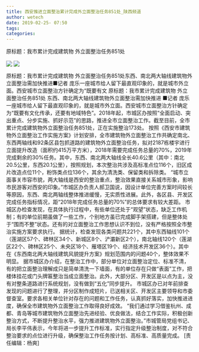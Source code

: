 ```yaml
---
title: 西安推进立面整治累计完成外立面整治任务851处_陕西频道
author: wetech
date: 2019-02-25- 07:50
tags: 
categories: 
---
```

原标题：我市累计完成建筑物 外立面整治任务851处
<!-- more -->
                
<img align="center" border="0" src="http://p0.ifengimg.com/a/2019_09/3373f17df66c65f_size123_w400_h299.jpg" />
                
<img align="center" border="0" src="http://p2.ifengimg.com/a/2016/0810/204c433878d5cf9size1_w16_h16.png" />
            
原标题：我市累计完成建筑物 外立面整治任务851处东西、南北两大轴线建筑物外立面整治需加快推进■记者 庞乐一座城市给人留下最直观印象的，就是城市外立面。西安城市立面整治方针确定为“既要有文
原标题：我市累计完成建筑物 外立面整治任务851处
东西、南北两大轴线建筑物外立面整治需加快推进
■记者 庞乐
一座城市给人留下最直观印象的，就是城市外立面。西安城市立面整治方针确定为“既要有文化传承，还要有地域特色”。2018年起，市城区办按照“全面启动、突出重点、分步实施、抓好示范”的思路，推进全市立面整治工作。截至目前，全市累计完成建筑物外立面整治任务851处，正在实施整治173处。
按照《西安市建筑物外立面整治工作实施方案》计划安排，全市建筑物外立面整治工作共确定南北、东西两轴线和92条区县包抓道路的建筑物外立面整治任务，拟对2187栋楼宇进行立面提升改造（面积约415万平方米），2018年需要完成任务总量的70%，2019年完成剩余的30%任务。其中，东西、南北两大轴线全长40.6公里（其中：南北20.5公里，东西20.1公里），按照规划，本次整治共涉及高标准点位116个，旧区成片改造点位11个，粉饰类点位136个，其余为清洗类、保留类和拆除类。
“城市立面事关市容市貌，两大轴线是西安的整治重点，整治效果直接关系城市形象，影响市民游客对西安的印象。”市城区办负责人郝卫国说，因设计单位完善方案时间较长等原因，东西、南北两轴线整体推进缓慢，无实质性进展。此外，各区县、开发区完成任务指标情况，距“2018年完成任务总量的70%”的总体要求有较大差距。
市城区办检查发现，在具体执行过程中，有些单位还处于“观望”状态，缺乏工作机制；有的单位前期虽做了一些工作，个别地方虽已完成脚手架搭建，但是整体处于“围而不整”状态。还有的对立面整治工作思想认识不到位，没有严格按照全市整治实施方案要求执行。
据统计，检查发现各类问题共221个，其中东西轴线101个（莲湖区57个、碑林区34个、新城区8个、浐灞新区2个），南北轴线120个（莲湖区22个、碑林区25个、未央区18个、雁塔区19个、经济技术开发区36个）。其中在《东西南北两大轴线建筑风貌提升方案》规划范围内的问题40个，整体效果不明显。
据市城区办介绍，在整治工作中，部分单位对立面整治定位、标准不清，有的把立面整治理解成只是简单清洗一下墙面，有的单位存在只做“表面”工作，把楼体挂花或门头牌匾整治当成立面整治。此外，大部分区、开发区是以点为主，没有对整条道路进行系统规划，没有做到“五化”同步提升。
市城区办已对年前排查发现的问题进行了整理，并分区制作成短片，已送相关区、开发区主要领导和市委督查室。要求各相关单位针对存在的问题和工作任务，认真抓好落实，加快推进进度，确保全市建筑物外立面整治工作取得良好成效。
“我们通过学习借鉴杭州、成都、青岛等城市建筑物外立面整治先进经验、优良做法，结合工作实际，积极创新整治方式，不断提升整治水平，强力推进建筑物外立面整治。”市城管局党组书记、局长李平伟表示，今年将进一步提升工作标准，实行指定升级整治制度，对不符合整治要求的点位进行升级，确保整治工作任务按计划、高标准、高质量完成。
[责任编辑：杨爽]
            
